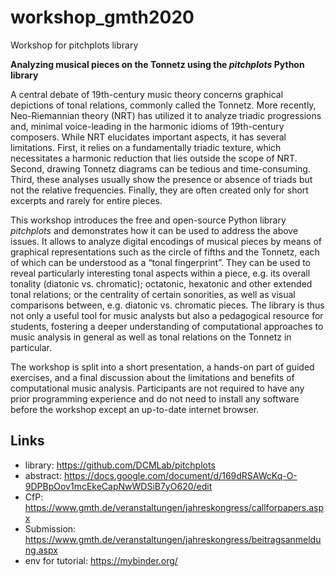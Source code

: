# workshop_gmth2020
Workshop for pitchplots library

**Analyzing musical pieces on the Tonnetz using the *pitchplots* Python library**

A central debate of 19th-century music theory concerns graphical depictions of tonal relations, commonly called the Tonnetz. More recently, Neo-Riemannian theory (NRT) has utilized it to analyze triadic progressions and, minimal voice-leading in the harmonic idioms of 19th-century composers. While NRT elucidates important aspects, it has several limitations. First, it relies on a fundamentally triadic texture, which necessitates a harmonic reduction that lies outside the scope of NRT. Second, drawing Tonnetz diagrams can be tedious and time-consuming. Third, these analyses usually show the presence or absence of triads but not the relative frequencies. Finally, they are often created only for short excerpts and rarely for entire pieces. 

This workshop introduces the free and open-source Python library *pitchplots* and demonstrates how it can be used to address the above issues. It allows to analyze digital encodings of musical pieces by means of graphical representations such as the circle of fifths and the Tonnetz, each of which can be understood as a “tonal fingerprint”. They can be used to reveal particularly interesting tonal aspects within a piece, e.g. its overall tonality (diatonic vs. chromatic); octatonic, hexatonic and other extended tonal relations; or the centrality of certain sonorities, as well as visual comparisons between, e.g. diatonic vs. chromatic pieces. The library is thus not only a useful tool for music analysts but also a pedagogical resource for students, fostering a deeper understanding of computational approaches to music analysis in general as well as tonal relations on the Tonnetz in particular.

The workshop is split into a short presentation, a hands-on part of guided exercises, and a final discussion about the limitations and benefits of computational music analysis. Participants are not required to have any prior programming experience and do not need to install any software before the workshop except an up-to-date internet browser.


## Links

- library: https://github.com/DCMLab/pitchplots
- abstract: https://docs.google.com/document/d/169dRSAWcKq-O-9DPBpOov1mcEkeCapNwWDSiB7yO620/edit
- CfP: https://www.gmth.de/veranstaltungen/jahreskongress/callforpapers.aspx
- Submission: https://www.gmth.de/veranstaltungen/jahreskongress/beitragsanmeldung.aspx
- env for tutorial: https://mybinder.org/

